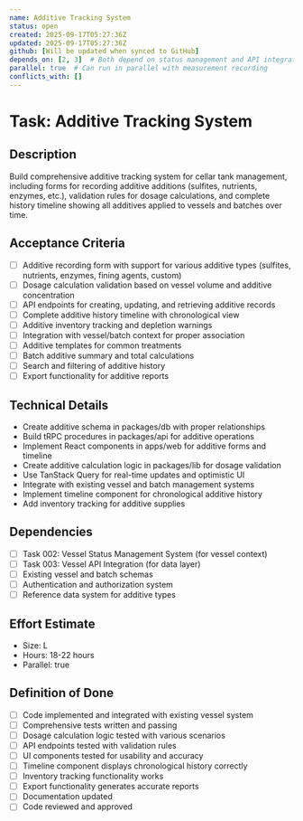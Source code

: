 ```yaml
---
name: Additive Tracking System
status: open
created: 2025-09-17T05:27:36Z
updated: 2025-09-17T05:27:36Z
github: [Will be updated when synced to GitHub]
depends_on: [2, 3]  # Both depend on status management and API integration
parallel: true  # Can run in parallel with measurement recording
conflicts_with: []
---
```


# Task: Additive Tracking System

## Description
Build comprehensive additive tracking system for cellar tank management, including forms for recording additive additions (sulfites, nutrients, enzymes, etc.), validation rules for dosage calculations, and complete history timeline showing all additives applied to vessels and batches over time.

## Acceptance Criteria
- [ ] Additive recording form with support for various additive types (sulfites, nutrients, enzymes, fining agents, custom)
- [ ] Dosage calculation validation based on vessel volume and additive concentration
- [ ] API endpoints for creating, updating, and retrieving additive records
- [ ] Complete additive history timeline with chronological view
- [ ] Additive inventory tracking and depletion warnings
- [ ] Integration with vessel/batch context for proper association
- [ ] Additive templates for common treatments
- [ ] Batch additive summary and total calculations
- [ ] Search and filtering of additive history
- [ ] Export functionality for additive reports

## Technical Details
- Create additive schema in packages/db with proper relationships
- Build tRPC procedures in packages/api for additive operations
- Implement React components in apps/web for additive forms and timeline
- Create additive calculation logic in packages/lib for dosage validation
- Use TanStack Query for real-time updates and optimistic UI
- Integrate with existing vessel and batch management systems
- Implement timeline component for chronological additive history
- Add inventory tracking for additive supplies

## Dependencies
- [ ] Task 002: Vessel Status Management System (for vessel context)
- [ ] Task 003: Vessel API Integration (for data layer)
- [ ] Existing vessel and batch schemas
- [ ] Authentication and authorization system
- [ ] Reference data system for additive types

## Effort Estimate
- Size: L
- Hours: 18-22 hours
- Parallel: true

## Definition of Done
- [ ] Code implemented and integrated with existing vessel system
- [ ] Comprehensive tests written and passing
- [ ] Dosage calculation logic tested with various scenarios
- [ ] API endpoints tested with validation rules
- [ ] UI components tested for usability and accuracy
- [ ] Timeline component displays chronological history correctly
- [ ] Inventory tracking functionality works
- [ ] Export functionality generates accurate reports
- [ ] Documentation updated
- [ ] Code reviewed and approved
